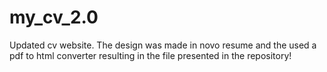 # my_cv_2.0
Updated cv website. The design was made in novo resume and the used a pdf to html converter resulting in the file presented in the repository!
